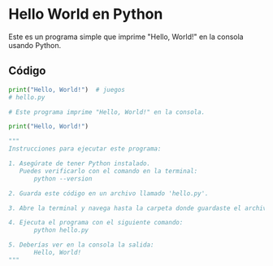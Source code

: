 # Hello World en Python

Este es un programa simple que imprime "Hello, World!" en la consola usando Python.

## Código

```python
print("Hello, World!")	# juegos
# hello.py

# Este programa imprime "Hello, World!" en la consola.

print("Hello, World!")

"""
Instrucciones para ejecutar este programa:

1. Asegúrate de tener Python instalado.
   Puedes verificarlo con el comando en la terminal:
       python --version

2. Guarda este código en un archivo llamado 'hello.py'.

3. Abre la terminal y navega hasta la carpeta donde guardaste el archivo.

4. Ejecuta el programa con el siguiente comando:
       python hello.py

5. Deberías ver en la consola la salida:
       Hello, World!
"""
